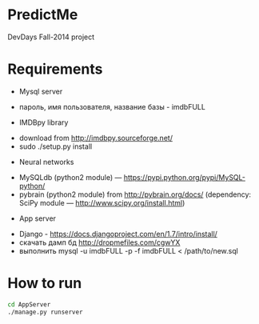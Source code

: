 PredictMe
=========

DevDays Fall-2014 project

Requirements
=========

* Mysql server
 + пароль, имя пользователя, название базы -  imdbFULL 
* IMDBpy library
 + download from http://imdbpy.sourceforge.net/
 + sudo ./setup.py install
* Neural networks
 + MySQLdb (python2 module) — https://pypi.python.org/pypi/MySQL-python/
 + pybrain (python2 module) from http://pybrain.org/docs/ (dependency: SciPy module — http://www.scipy.org/install.html)
* App server
 + Django - https://docs.djangoproject.com/en/1.7/intro/install/
 + скачать дамп бд http://dropmefiles.com/cgwYX
 + выполнить mysql -u imdbFULL -p -f imdbFULL < /path/to/new.sql

How to run
=========
```bash
cd AppServer
./manage.py runserver
```

